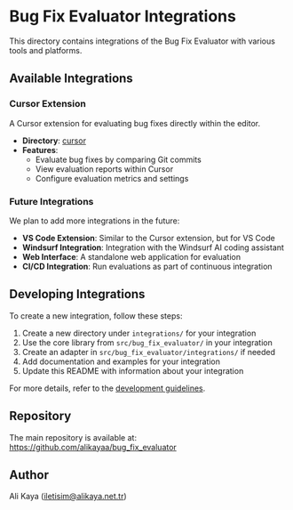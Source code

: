 # Bug Fix Evaluator Integrations

This directory contains integrations of the Bug Fix Evaluator with various tools and platforms.

## Available Integrations

### Cursor Extension

A Cursor extension for evaluating bug fixes directly within the editor.

- **Directory**: [cursor](./cursor)
- **Features**: 
  - Evaluate bug fixes by comparing Git commits
  - View evaluation reports within Cursor
  - Configure evaluation metrics and settings

### Future Integrations

We plan to add more integrations in the future:

- **VS Code Extension**: Similar to the Cursor extension, but for VS Code
- **Windsurf Integration**: Integration with the Windsurf AI coding assistant
- **Web Interface**: A standalone web application for evaluation
- **CI/CD Integration**: Run evaluations as part of continuous integration

## Developing Integrations

To create a new integration, follow these steps:

1. Create a new directory under `integrations/` for your integration
2. Use the core library from `src/bug_fix_evaluator/` in your integration
3. Create an adapter in `src/bug_fix_evaluator/integrations/` if needed
4. Add documentation and examples for your integration
5. Update this README with information about your integration

For more details, refer to the [development guidelines](../docs/development.md).

## Repository

The main repository is available at: https://github.com/alikayaa/bug_fix_evaluator

## Author

Ali Kaya (iletisim@alikaya.net.tr) 